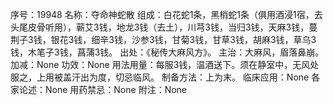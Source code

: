 序号：19948
名称：夺命神蛇散
组成：白花蛇1条，黑梢蛇1条（俱用酒浸1宿，去头尾皮骨听用），蕲艾3钱，地龙3钱（去土），川芎3钱，当归3钱，天麻3钱，蔓荆子3钱，银花3钱，细辛3钱，沙参3钱，甘菊3钱，甘草3钱，胡麻3钱，草乌3钱，木笔子3钱，菖蒲3钱。
出处：《秘传大麻风方》。
主治：大麻风，眉落鼻崩。
加减：None
功效：None
用法用量：每服3钱，温酒送下。须在静室中，无风处服之，上用被盖汗出为度，切忌临风。
制备方法：上为末。
临床应用：None
各家论述：None
用药禁忌：None
附注：None
